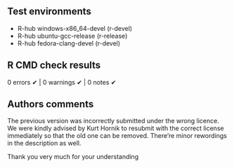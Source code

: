 ## Test environments
- R-hub windows-x86_64-devel (r-devel)
- R-hub ubuntu-gcc-release (r-release)
- R-hub fedora-clang-devel (r-devel)

## R CMD check results
0 errors ✔ | 0 warnings ✔ | 0 notes ✔


## Authors comments

The previous version was incorrectly submitted under the wrong licence. We were kindly advised by Kurt Hornik to resubmit with the correct license immediately so that the old one can be removed. 
There’re minor rewordings in the description as well. 

Thank you very much for your understanding